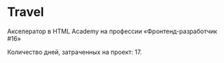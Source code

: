 # Travel
Акселератор в HTML Academy на профессии «Фронтенд-разработчик #16»

Количество дней, затраченных на проект: 17.
